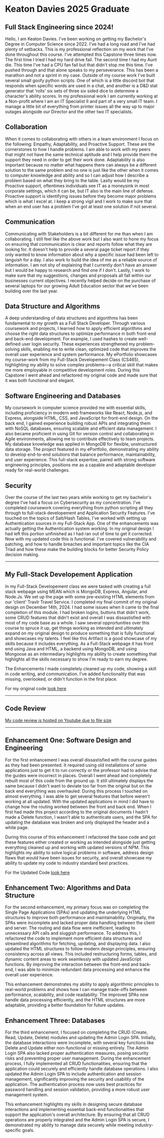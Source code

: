 # Keaton Davies 2025 Graduate
## Full Stack Engineering since 2024!

Hello, I am Keaton Davies. I've been working on getting my Bachelor's Degree in Computer Science since 2022. I've had a long road and I've had plenty of setbacks. This is my professional reflection on my work that I've done throughout this course. I've attempted this Capstone three times now. The first time I tried I had my hard drive fail. The second time I had my Aunt die. This time I've had a CPU fan fail but that didn't stop me this time. I've pushed through and that alone speaks to my perseverance. This has been a marathon and not a sprint in my case. Outside of my course work I've built several small goofy python scripts. One of which is a little discord bot that responds when specific words are used in a chat, and another is a D&D stat generator that 'rolls' six sets of three six sided dice to determine a character's ability scores. In my professional work I am currently working at a Non-profit where I am an IT Specialist II and part of a very small IT team. I manage a little bit of everything from printer issues all the way up to major outages alongside our Director and the other two IT specialists. 

## Collaboration
When it comes to collaborating with others in a team environment I focus on the following: Empathy, Adaptability, and Proactive Support. These are the cornerstones to how I handle problems. I am able to work with my peers that might not have the same technical aptitude and I help provide them the support they need in order to get their work done. Adaptability is also important because no matter what happens there can always be a different solution to the same problem and no one is just like the other when it comes to computer knowledge and ability and so I can adjust how I describe a problem based on what they bring to the table. Lastly would be my Proactive support, oftentimes individuals see IT as a moneysink in most corporate settings, which it can be, but IT also is the main line of defense. Proactive support is identifying issues before they become major problems which is what I excel at. I keep a strong vigil and I work to make sure that when an end user has a problem I've got at least one solution if not several.

## Communication 
Communicating with Stakeholders is a bit different for me than when I am collaborating. I still feel like the above work but I also want to hone my focus on ensuring that communication is clear and reports follow what they are looking for. It doesn't help to provide a several page ticket report if they only wanted to know information about why a specific issue had been left to languish for a day. I also work to build the idea of me as a reliable source of information. I am not shy of explaining that I currently don't have an answer but I would be happy to research and find one if I don't. Lastly, I work to make sure that my suggestions, changes and proposals all fall within our businesses current objectives. I recently helped decide on the purchase of several laptops for our growing Adult Education sector that we've been building over the last year.

## Data Structure and Algorithms 
A deep understanding of data structures and algorithms has been fundamental to my growth as a Full Stack Developer. Through various coursework and projects, I learned how to apply efficient algorithms and choose the right data structures to optimize performance in both front-end and back-end development. For example, I used hashes to create well-defined user login security. These experiences strengthened my problem-solving skills, enabling me to write clean, optimized code that improves the overall user experience and system performance. My ePortfolio showcases my course-work from my Full-Stack Developement Class (CS465), highlighting my ability to solve complex problems—a critical skill that makes me more employable in competitive development roles. During this Capstone I went ahead and refactored my original code and made sure that it was both functional and elegant.

## Software Engineering and Databases
My coursework in computer science provided me with essential skills, including proficiency in modern web frameworks like React, Node.js, and Express, alongside HTML, CSS, and JavaScript for front-end design. On the back end, I gained experience building robust APIs and integrating them with NoSQL databases, ensuring scalable and efficient data management. I also became proficient in using Git for version control and collaborating in Agile environments, allowing me to contribute effectively to team projects. My database knowledge was applied in MongoDB for flexible, unstructured data storage. The project featured in my ePortfolio, demonstrating my ability to develop end-to-end solutions that balance performance, maintainability, and user experience. This full-stack expertise, paired with strong software engineering principles, positions me as a capable and adaptable developer ready for real-world challenges.

## Security
Over the course of the last two years while working to get my bachelor's degree I've had a focus on Cybersecurity as my concentration. I've completed coursework covering everything from python scripting all they through to full-stack developement and Application Security Features. I've touched on the topics of Salt/Hash Tables, I've worked with setting up Authentication sources in my Full-Stack App. One of the enhancements was actually getting the Authentication system working. In my original design I had left this portion unfinished as I had ran out of time to get it corrected. Now with my updated code this is functional. I've covered vulnerability and patching, and how to handle breaches and important topics like the CIA Triad and how these make the building blocks for better Security Policy decision making.

---
## My Full-Stack Developement Application
In my Full-Stack Developement class we were tasked with creating a full stack webpage using MEAN which is MongoDB, Express, Angular, and Node.Js. We set up the page with some pre-existing HTML elements from our 'client' Travlr Travel Service. I completed my final commit of my original design on December 14th, 2024. I had some issues when it came to the final completion of this module. I had broken logins, buttons that didn't work, some CRUD features that didn't exist and overall I was dissastisfied with most of my code base as a whole. I saw several opprortunities over this course to spruce it up, get things working as intended and ultimately expand on my original design to produce something that is fully functional and showcases my talents. I feel like this Artifact is a good showcase of my skills because it includes everything. As a Full-Stack webpage it has front end using Java and HTML, a backend using MongoDB, and using Mongoose as an intermediary highlights my ability to create something that highlights all the skills necessary to show I'm ready to earn my degree.

The Enhancements I made completely cleaned up my code, showing a skill in code writing, and communication. I've added functionality that was missing, overlooked, or didn't function in the first place.

For my original code [look here](https://github.com/KDavies2022/cs465-fullstack/tree/module7)

---
## Code Review

[My code review is hosted on Youtube due to file size](https://youtu.be/XBU2__Vklh4)

---

## Enhancement One: Software Design and Engineering
For the first enhancement I was overall dissastisfied with the course guides as they had been presented. It required using old installations of some applications just to get it to run correctly or the professor had to advise that the guides were incorrect in places. Overall I went ahead and completely rebuilt most of this code from the ground up. It still ultimately displays the same because I didn't want to deviate too far from the original but on the back end everything was overhauled. During this process I touched on almost everything. I was able to get several features that before weren't working at all updated. With the updated applications in mind I did have to change how the routing worked between the front and back end. When I first had made this project according to the original documents I hadn't made a Delete function, I wasn't able to authenticate users, and the SPA for updating the database was broken and only displayed the header and a white page.

During this course of this enhancement I refactored the base code and got these features either created or working as intended alongside just getting everything cleaned up and working with updated versions of NPM. This highlights my ability to solve logical problems in software, address design flaws that would have been issues for security, and overall showcase my ability to update my code to industry standard best practices.

For the Updated Code [look here](https://github.com/KDavies2022/KDavies2022.github.io)

## Enhancement Two: Algorithms and Data Structure
For the second enhancement, my primary focus was on completing the Single Page Applications (SPAs) and updating the underlying HTML structures to improve both performance and maintainability. Originally, the SPAs were incomplete and lacked proper data handling between the client and server. The routing and data flow were inefficient, leading to unnecessary API calls and sluggish performance. To address this, I refactored the code to implement more efficient data structures and streamlined algorithms for fetching, updating, and displaying data. I also updated the HTML structures to follow modern design principles, ensuring consistency across all views. This included restructuring forms, tables, and dynamic content areas to work seamlessly with updated JavaScript functions. By improving the interaction between the front-end and back-end, I was able to minimize redundant data processing and enhance the overall user experience.

This enhancement demonstrates my ability to apply algorithmic principles to real-world problems and shows how I can manage trade-offs between performance, scalability, and code readability. The improved SPAs now handle data processing efficiently, and the HTML structures are more adaptable, providing a better foundation for future updates.

## Enhancement Three: Databases
For the third enhancement, I focused on completing the CRUD (Create, Read, Update, Delete) modules and updating the Admin Login SPA. Initially, the database interactions were incomplete, with several key functions like Delete and Update either non-functional or missing entirely. The Admin Login SPA also lacked proper authentication measures, posing security risks and preventing proper user management. During the enhancement process, I fully implemented all CRUD functionalities, ensuring that the application could securely and efficiently handle database operations. I also updated the Admin Login SPA to include authentication and session management, significantly improving the security and usability of the application. The authentication process now uses best practices for password handling and session validation, providing a more robust user management system.

This enhancement highlights my skills in designing secure database interactions and implementing essential back-end functionalities that support the application's overall architecture. By ensuring that all CRUD operations are properly integrated and the Admin Login SPA is secure, I demonstrated my ability to manage data securely while meeting industry-specific goals.
